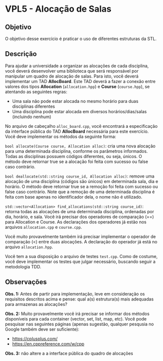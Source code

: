 # VPL5 - Alocação de Salas

## Objetivo

O objetivo desse exercício é praticar o uso de diferentes estruturas da STL. 

## Descrição

Para ajudar a universidade a organizar as alocações de cada disciplina, você deverá desenvolver uma biblioteca que será responsável por manipular um quadro de alocação de salas. Para isto, você deverá implementar um TAD **AllocBoard**. Este TAD deverá a fazer a conexão entre valores dos tipos **Allocation** (`allocation.hpp`) e **Course** (`course.hpp`), se atentando as seguintes regras:

- Uma sala não pode estar alocada no mesmo horário para duas disciplinas diferentes
- Uma disciplina pode estar alocada em diversos horários/dias/salas (incluindo nenhum)

No arquivo de cabeçalho `alloc_board.cpp`, você encontrará a especificação da interface pública do TAD **AllocBoard** necessária para este exercício. Você deve implementar os métodos da seguinte forma:

`bool allocate(Course course, Allocation alloc)`: cria uma nova alocação para uma determinada disciplina, conforme os parâmetros informados. Todas as disciplinas possuem códigos diferentes, ou seja, únicos. O método deve retornar true se a alocação foi feita com sucesso ou false caso contrário.

`bool deallocate(std::string course_id, Allocation alloc)`: remove uma alocação de uma disciplina (códigos são únicos) em determinada sala, dia e horário. O método deve retornar true se a remoção foi feita com sucesso ou false caso contrário. Note que a remoção de uma determinada disciplina é feita com base apenas no identificador dela, o nome não é utilizado.

`std::vector<Allocation> find_allocations(std::string course_id)`: retorna todas as alocações de uma determinada disciplina, ordenadas por dia, horário, e sala.
Você irá precisar dos operadores de comparação (==) para Allocation e Course. As declarações dos operadores já estão nos arquivos `allocation.cpp` e `course.cpp`.

Você muito provavelmente também irá precisar implementar o operador de comparação (<) entre duas alocações. A declaração do operador já está no arquivo `allocation.hpp`. 

Você tem a sua disposição o arquivo de testes `test.cpp`. Como de costume, você deve implementar os testes que julgar necessário, buscando seguir a metodologia TDD.

## Observações

**Obs. 1:** Antes de partir para implementação, leve em consideração os requisitos descritos acima e pense: qual a(s) estrutura(s) mais adequadas para armazenas as alocações? 

**Obs. 2:** Muito provavelmente você irá precisar se informar dos métodos disponíveis para cada container (vector, set, list, map, etc). Você pode pesquisar nas seguintes páginas (apenas sugestão, qualquer pesqusia no Google também deve ser suficiente):

- https://cplusplus.com/
- https://en.cppreference.com/w/cpp

**Obs. 3:** não altere a a interface pública do quadro de alocações